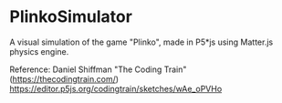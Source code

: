 # PlinkoSimulator
A visual simulation of the game "Plinko", made in P5*js using Matter.js physics engine.

Reference:
Daniel Shiffman
"The Coding Train" (https://thecodingtrain.com/)
https://editor.p5js.org/codingtrain/sketches/wAe_oPVHo

